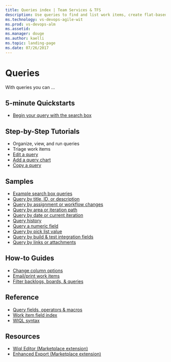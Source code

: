 ```yaml
---
title: Queries index | Team Services & TFS
description: Use queries to find and list work items, create flat-based query charts in VSTS and and Team Foundation Server (TFS)  
ms.technology: vs-devops-agile-wit
ms.prod: vs-devops-alm
ms.assetid: 
ms.manager: douge
ms.author: kaelli
ms.topic: landing-page 
ms.date: 07/26/2017
---
```


# Queries

With queries you can ...  

<!---
## Overview  

- [Adhoc vs managed queries](adhoc-vs-managed-queries.md)  
-->
 
## 5-minute Quickstarts  

- [Begin your query with the search box](search-box-queries.md)
   

## Step-by-Step Tutorials

- Organize, view, and run queries
- Triage work items
- [Edit a query](using-queries.md)
- [Add a query chart](/vsts/report/charts?toc=/vsts/work/track/toc.json)
- [Copy a query](/vsts/work/backlogs/copy-clone-work-items#html?toc=/vsts/work/track/toc.json) 

## Samples
- [Example search box queries](search-box-queries.md)
- [Query by title, ID, or description](titles-ids-descriptions.md)
- [Query by assignment or workflow changes](query-by-workflow-changes.md)  
- [Query by area or iteration path](query-by-area-iteration-path.md)   
- [Query by date or current iteration](query-by-date-or-current-iteration.md)   
- [Query history](history-and-auditing.md)  
- [Query a numeric field](query-numeric.md)  
- [Query by pick list value](planning-ranking-priorities.md)  
- [Query by build & test integration fields](build-test-integration.md)  
- [Query by links or attachments](linking-attachments.md) 


## How-to Guides
- [Change column options](/vsts/work/how-to/set-column-options?toc=/vsts/work/track/toc.json)  
- [Email/print work items](/vsts/work/how-to/email-work-items?toc=/vsts/work/track/toc.json) 
- [Filter backlogs, boards, & queries](/vsts/work/how-to/filter-backlog-or-board?toc=/vsts/work/track/toc.json)  


## Reference 
- [Query fields, operators & macros](query-operators-variables.md)      
- [Work item field index](/vsts/work/guidance/work-item-field?toc=/vsts/work/track/toc.json) 
- [WIQL syntax](/vsts/reference/wiql-syntax?toc=/vsts/work/track/toc.json)
 
## Resources
- [Wiql Editor (Marketplace extension)](https://marketplace.visualstudio.com/items?itemName=ottostreifel.wiql-editor)   
- [Enhanced Export (Marketplace extension)](https://marketplace.visualstudio.com/items?itemName=mskold.mskold-enhanced-export)
  
